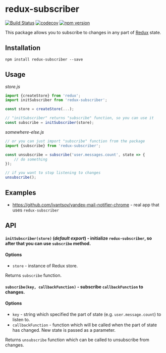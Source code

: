 # redux-subscriber

[![Build Status](https://travis-ci.org/ivantsov/redux-subscriber.svg?branch=master)](https://travis-ci.org/ivantsov/redux-subscriber)
[![codecov](https://codecov.io/gh/ivantsov/redux-subscriber/branch/master/graph/badge.svg)](https://codecov.io/gh/ivantsov/redux-subscriber)
[![npm version](https://badge.fury.io/js/redux-subscriber.svg)](https://badge.fury.io/js/redux-subscriber)

This package allows you to subscribe to changes in any part of [Redux](https://github.com/reactjs/redux) state.

## Installation

`npm install redux-subscriber --save`

## Usage

_store.js_
```js
import {createStore} from 'redux';
import initSubscriber from 'redux-subscriber';

const store = createStore(...);

// "initSubscriber" returns "subscribe" function, so you can use it
const subscribe = initSubscriber(store);
```

_somewhere-else.js_
```js
// or you can just import "subscribe" function from the package
import {subscribe} from 'redux-subscriber';

const unsubscribe = subscribe('user.messages.count', state => {
    // do something
});

// if you want to stop listening to changes
unsubscribe();

```

## Examples

* https://github.com/ivantsov/yandex-mail-notifier-chrome - real app that uses `redux-subscriber`

## API

#### `initSubscriber(store)` (_default export_) - initialize `redux-subscriber`, so after that you can use `subscribe` method.

#### Options

- `store` - instance of Redux store.

Returns `subscribe` function.

#### `subscribe(key, callbackFunction)` - subscribe `callbackFunction` to changes.

#### Options

- `key` - string which specified the part of state (e.g. `user.message.count`) to listen to. 
- `callbackFunction` - function which will be called when the part of state has changed. New state is passed as a parameter.

Returns `unsubscribe` function which can be called to unsubscribe from changes.
